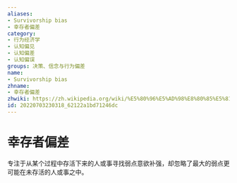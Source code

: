 ```yaml
---
aliases:
- Survivorship bias
- 幸存者偏差
category:
- 行为经济学
- 认知偏见
- 认知偏差
- 认知偏误
groups: 决策、信念与行为偏差
name:
- Survivorship bias
zhname:
- 幸存者偏差
zhwiki: https://zh.wikipedia.org/wiki/%E5%80%96%E5%AD%98%E8%80%85%E5%81%8F%E5%B7%AE
id: 20220703230318_62122a1bd71246dc
---
```


# 幸存者偏差

专注于从某个过程中存活下来的人或事寻找弱点意欲补强，却忽略了最大的弱点更可能在未存活的人或事之中。
